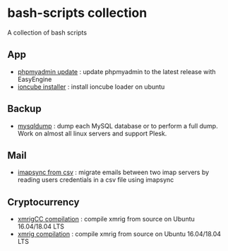 # bash-scripts collection

A collection of bash scripts

## App

* [phpmyadmin update](https://github.com/VirtuBox/bash-scripts/tree/master/apps/phpmyadmin) :  update phpmyadmin to the latest release with EasyEngine
* [ioncube installer](https://github.com/VirtuBox/bash-scripts/tree/master/apps/ioncube) : install ioncube loader on ubuntu

## Backup

* [mysqldump](https://github.com/VirtuBox/bash-scripts/blob/master/backup/mysqldump/) :  dump each MySQL database or to perform a full dump. Work on almost all linux servers and support Plesk.

## Mail

* [imapsync from csv](https://github.com/VirtuBox/bash-scripts/blob/master/mail/imapsync/) : migrate emails between two imap servers by reading users credentials in a csv file using imapsync

## Cryptocurrency

* [xmrigCC compilation](https://github.com/VirtuBox/bash-scripts/tree/master/cryptocurrency/xmrigCC) : compile xmrig from source on Ubuntu 16.04/18.04 LTS
* [xmrig compilation](https://github.com/VirtuBox/bash-scripts/tree/master/cryptocurrency/xmrig) : compile xmrig from source on Ubuntu 16.04/18.04 LTS
